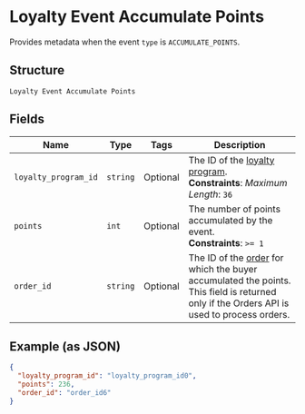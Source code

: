 
# Loyalty Event Accumulate Points

Provides metadata when the event `type` is `ACCUMULATE_POINTS`.

## Structure

`Loyalty Event Accumulate Points`

## Fields

| Name | Type | Tags | Description |
|  --- | --- | --- | --- |
| `loyalty_program_id` | `string` | Optional | The ID of the [loyalty program](entity:LoyaltyProgram).<br>**Constraints**: *Maximum Length*: `36` |
| `points` | `int` | Optional | The number of points accumulated by the event.<br>**Constraints**: `>= 1` |
| `order_id` | `string` | Optional | The ID of the [order](entity:Order) for which the buyer accumulated the points.<br>This field is returned only if the Orders API is used to process orders. |

## Example (as JSON)

```json
{
  "loyalty_program_id": "loyalty_program_id0",
  "points": 236,
  "order_id": "order_id6"
}
```

